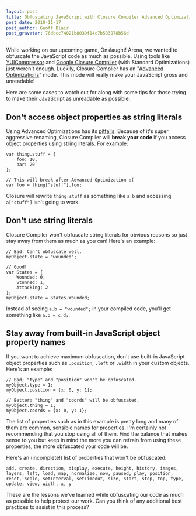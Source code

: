 ```yaml
---
layout: post
title: Obfuscating JavaScript with Closure Compiler Advanced Optimizations
post_date: 2010-11-17
post_author: Geoff Blair
post_gravatar: 76dbcc74021b8039f14c7b583978b56d
---
```

While working on our upcoming game, Onslaught! Arena, we wanted to obfuscate the JavaScript code as much as possible. Using tools like [YUICompressor][1] and [Google Closure Compiler][2] (with Standard Optimizations) just weren't enough. Luckily, Closure Complier has an "[Advanced Optimizations][3]" mode. This mode will really make your JavaScript gross and unreadable!

Here are some cases to watch out for along with some tips for those trying to make their JavaScript as unreadable as possible:

## Don't access object properties as string literals

Using Advanced Optimizations has its [pitfalls][4]. Because of it's super aggressive renaming, Closure Compiler will **break your code** if you access object properties using string literals. For example:

	var thing.stuff = {
		foo: 10,
		bar: 20
	};
	
	// This will break after Advanced Optimization :(
	var foo = thing["stuff"].foo;

Closure will rewrite `thing.stuff` as something like `a.b` and accessing `a["stuff"]` isn't going to work.

## Don't use string literals

Closure Compiler won't obfuscate string literals for obvious reasons so just stay away from them as much as you can! Here's an example:

	// Bad. Can't obfuscate well.
	myObject.state = "wounded";
	
	// Good!
	var States = {
		Wounded: 0,
		Stunned: 1,
		Attacking: 2
	};
	myObject.state = States.Wounded;

Instead of seeing `a.b = "wounded";` in your compiled code, you'll get something like `a.b = c.d;`.

## Stay away from built-in JavaScript object property names

If you want to achieve maximum obfuscation, don't use built-in JavaScript object properties such as `.position`, `.left` or `.width` in your custom objects. Here's an example:

	// Bad; "type" and "position" won't be obfuscated.
	myObject.type = 1;
	myObject.position = {x: 0, y: 1};
	
	// Better; "thing" and "coords" will be obfuscated.
	myObject.thing = 1;
	myObject.coords = {x: 0, y: 1};

The list of properties such as in this example is pretty long and many of them are common, sensible names for properties. I'm certainly not recommending that you stop using all of them. Find the balance that makes sense to you but keep in mind the more you can refrain from using these properties, the more obfuscated your code will be.

Here's an (incomplete!) list of properties that won't be obfuscated:

	add, create, direction, display, execute, height, history, images, layers, left, load, map, normalize, now, paused, play, position, reset, scale, setInterval, setTimeout, size, start, stop, top, type, update, view, width, x, y

These are the lessons we've learned while obfuscating our code as much as possible to help protect our work. Can you think of any additional best practices to assist in this process?

[1]: http://developer.yahoo.com/yui/compressor/
[2]: http://code.google.com/closure/compiler/
[3]: http://code.google.com/closure/compiler/docs/api-tutorial3.html
[4]: http://code.google.com/closure/compiler/docs/api-tutorial3.html#dangers
